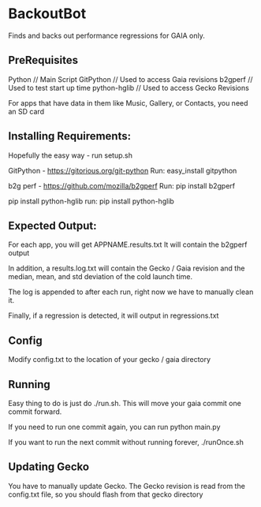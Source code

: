 BackoutBot
==========

Finds and backs out performance regressions for GAIA only.

## PreRequisites
Python        // Main Script
GitPython     // Used to access Gaia revisions
b2gperf       // Used to test start up time
python-hglib  // Used to access Gecko Revisions

For apps that have data in them like Music, Gallery, or Contacts, you need an SD card

## Installing Requirements:

Hopefully the easy way - run setup.sh

GitPython - https://gitorious.org/git-python
Run: easy\_install gitpython

b2g perf - https://github.com/mozilla/b2gperf
Run: pip install b2gperf

pip install python-hglib
run: pip install python-hglib

## Expected Output:
For each app, you will get APPNAME.results.txt
It will contain the b2gperf output

In addition, a results.log.txt will contain the Gecko / Gaia revision
and the median, mean, and std deviation of the cold launch time.

The log is appended to after each run, right now we have to manually clean it.

Finally, if a regression is detected, it will output in regressions.txt

## Config
Modify config.txt to the location of your gecko / gaia directory

## Running
Easy thing to do is just do ./run.sh. This will move your gaia commit one commit forward.

If you need to run one commit again, you can run python main.py

If you want to run the next commit without running forever, ./runOnce.sh

## Updating Gecko
You have to manually update Gecko. The Gecko revision is read from the config.txt file, so you should flash from that gecko directory
